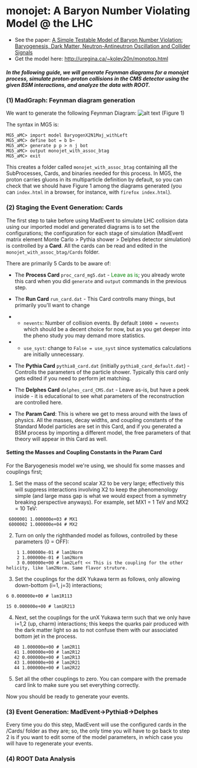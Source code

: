# monojet: A Baryon Number Violating Model @ the LHC
* See the paper: [A Simple Testable Model of Baryon Number Violation: Baryogenesis,
Dark Matter, Neutron-Antineutron Oscillation and Collider Signals](https://arxiv.org/pdf/1712.02713.pdf)
* Get the model here:
http://uregina.ca/~kolev20n/monotop.html


##### In the following guide, we will generate Feynman diagrams for a monojet process, simulate proton-proton collisions in the CMS detector using the given BSM interactions, and analyze the data with ROOT.

### (1) MadGraph: Feynman diagram generation

We want to generate the following Feynman Diagram:
![alt text](https://github.com/athompson-tamu/monojet/blob/master/images/monojet_feyndiagram.png)
(Figure 1)


The syntax in MG5 is:
```
MG5_aMC> import model BaryogenX2N1Maj_withLeft
MG5_aMC> define bot = b b~
MG5_aMC> generate p p > n j bot
MG5_aMC> output monojet_with_assoc_btag
MG5_aMC> exit
```

This creates a folder called `monojet_with_assoc_btag` containing all the SubProcesses, Cards, and binaries needed for this process. In MG5, the proton carries gluons in its multiparticle definition by default, so you can check that we should have Figure 1 among the diagrams generated (you can `index.html` in a browser, for instance, with `firefox index.html`).


### (2) Staging the Event Generation: Cards
The first step to take before using MadEvent to simulate LHC collision data using our imported model and generated diagrams is to set the configurations; the configuration for each stage of simulation (MadEvent matrix element Monte Carlo > Pythia shower > Delphes detector simulation) is controlled by a __Card__. All the cards can be read and edited in the `monojet_with_assoc_btag/Cards` folder.

There are primarily 5 Cards to be aware of:

* The __Process Card__ `proc_card_mg5.dat` - <span style="color:green">Leave as is</span>; you already wrote this card when you did `generate` and `output` commands in the previous step.
* The __Run Card__ `run_card.dat` - This Card controlls many things, but primarily you'll want to change

* *  `nevents`: Number of collision events. By default `10000 = nevents` which should be a decent choice for now, but as you get deeper into the pheno study you may demand more statistics.

* * `use_syst`: change to `False = use_syst` since systematics calculations are initially unnecessary.

* The __Pythia Card__ `pythia8_card.dat` (initially `pythia8_card_default.dat`) - Controlls the parameters of the particle shower. Typically this card only gets edited if you need to perform jet matching.
* The __Delphes Card__ `delphes_card_CMS.dat` - Leave as-is, but have a peek inside - it is educational to see what parameters of the reconstruction are controlled here.
* The __Param Card__: This is where we get to mess around with the laws of physics. All the masses, decay widths, and coupling constants of the Standard Model particles are set in this Card, and if you generated a BSM process by importing a different model, the free parameters of that theory will appear in this Card as well.

#### Setting the Masses and Coupling Constants in the Param Card
For the Baryogenesis model we're using, we should fix some masses and couplings first;

1. Set the mass of the second scalar X2 to be very large; effectively this will suppress interactions involving X2 to keep the phenomenology simple (and large mass gap is what we would expect from a symmetry breaking perspective anyways). For example, set MX1 = 1 TeV and MX2 = 10 TeV:

```
 6000001 1.000000e+03 # MX1
 6000002 1.000000e+04 # MX2
```
2. Turn on only the righthanded model as follows, controlled by these parameters (0 = OFF):

```
    1 1.000000e-01 # lam1Norm
    2 1.000000e-01 # lam2Norm
    3 0.000000e+00 # lam2Left << This is the coupling for the other helicity, like lam2Norm. Same flavor struture.
```


3. Set the couplings for the ddX Yukawa term as follows, only allowing down-bottom (i=1, j=3) interactions;

```
6 0.000000e+00 # lam1R113
```
```
15 0.000000e+00 # lam1R213
```
4. Next, set the couplings for the unX Yukawa term such that we only have i=1,2 (up, charm) interactions; this keeps the quarks pair produced with the dark matter light so as to not confuse them with our associated bottom jet in the process.
```
   40 1.000000e+00 # lam2R11
   41 1.000000e+00 # lam2R12
   42 0.000000e+00 # lam2R13
   43 1.000000e+00 # lam2R21
   44 1.000000e+00 # lam2R22
```

5. Set all the other couplings to zero. You can compare with the premade card link to make sure you set everything correctly.

Now you should be ready to generate your events.

### (3) Event Generation: MadEvent->Pythia8->Delphes
Every time you do this step, MadEvent will use the configured cards in the /Cards/ folder as they are; so, the only time you will have to go back to step 2 is if you want to edit some of the model parameters, in which case you will have to regenerate your events.

### (4) ROOT Data Analysis
